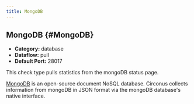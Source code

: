 ```yaml
---
title: MongoDB
---
```


## MongoDB {#MongoDB}
 * **Category:** database
 * **Dataflow:** pull
 * **Default Port:** 28017

This check type pulls statistics from the mongoDB status page.

[MongoDB](http://www.mongodb.org/) is an open-source document NoSQL database. Circonus collects information from mongoDB in JSON format via the mongoDB database's native interface.
